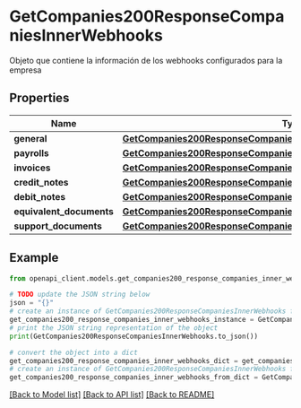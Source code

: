 # GetCompanies200ResponseCompaniesInnerWebhooks

Objeto que contiene la información de los webhooks configurados para la empresa

## Properties

Name | Type | Description | Notes
------------ | ------------- | ------------- | -------------
**general** | [**GetCompanies200ResponseCompaniesInnerWebhooksGeneral**](GetCompanies200ResponseCompaniesInnerWebhooksGeneral.md) |  | [optional] 
**payrolls** | [**GetCompanies200ResponseCompaniesInnerWebhooksPayrolls**](GetCompanies200ResponseCompaniesInnerWebhooksPayrolls.md) |  | [optional] 
**invoices** | [**GetCompanies200ResponseCompaniesInnerWebhooksInvoices**](GetCompanies200ResponseCompaniesInnerWebhooksInvoices.md) |  | [optional] 
**credit_notes** | [**GetCompanies200ResponseCompaniesInnerWebhooksCreditNotes**](GetCompanies200ResponseCompaniesInnerWebhooksCreditNotes.md) |  | [optional] 
**debit_notes** | [**GetCompanies200ResponseCompaniesInnerWebhooksDebitNotes**](GetCompanies200ResponseCompaniesInnerWebhooksDebitNotes.md) |  | [optional] 
**equivalent_documents** | [**GetCompanies200ResponseCompaniesInnerWebhooksEquivalentDocuments**](GetCompanies200ResponseCompaniesInnerWebhooksEquivalentDocuments.md) |  | [optional] 
**support_documents** | [**GetCompanies200ResponseCompaniesInnerWebhooksSupportDocuments**](GetCompanies200ResponseCompaniesInnerWebhooksSupportDocuments.md) |  | [optional] 

## Example

```python
from openapi_client.models.get_companies200_response_companies_inner_webhooks import GetCompanies200ResponseCompaniesInnerWebhooks

# TODO update the JSON string below
json = "{}"
# create an instance of GetCompanies200ResponseCompaniesInnerWebhooks from a JSON string
get_companies200_response_companies_inner_webhooks_instance = GetCompanies200ResponseCompaniesInnerWebhooks.from_json(json)
# print the JSON string representation of the object
print(GetCompanies200ResponseCompaniesInnerWebhooks.to_json())

# convert the object into a dict
get_companies200_response_companies_inner_webhooks_dict = get_companies200_response_companies_inner_webhooks_instance.to_dict()
# create an instance of GetCompanies200ResponseCompaniesInnerWebhooks from a dict
get_companies200_response_companies_inner_webhooks_from_dict = GetCompanies200ResponseCompaniesInnerWebhooks.from_dict(get_companies200_response_companies_inner_webhooks_dict)
```
[[Back to Model list]](../README.md#documentation-for-models) [[Back to API list]](../README.md#documentation-for-api-endpoints) [[Back to README]](../README.md)


